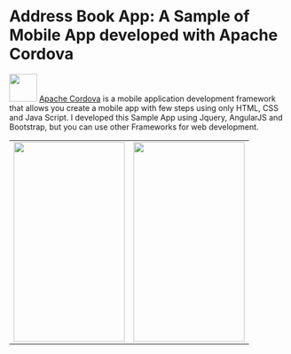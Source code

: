 # Address Book App: A Sample of Mobile App developed with Apache Cordova
<p><img src="http://cordova.apache.org/static/img/cordova_bot.png" width="50" height="50"> <a href="http://cordova.apache.org/">Apache Cordova</a> is a mobile application development framework that allows you create a mobile app with few steps using only HTML, CSS and Java Script. I developed this Sample App using  Jquery, AngularJS and Bootstrap, but you can use other Frameworks for web development.</P>
<table>
<tr>
<td>
  <img src="http://firmino.somee.com/static/img/printAndroidAddressApp.png" width="200" height="360">
</td>
<td>
  <img src="http://firmino.somee.com/static/img/printAndroidAddressApp2.png" width="200" height="360">
</td>
</tr>
</table>



